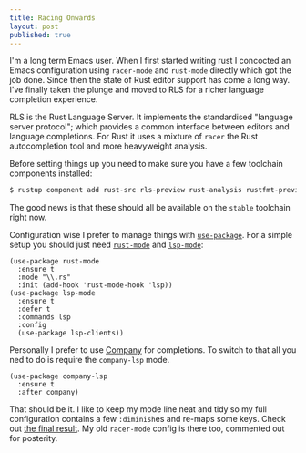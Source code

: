 ```yaml
---
title: Racing Onwards
layout: post
published: true
---
```


I'm a long term Emacs user. When I first started writing rust I concocted an Emacs configuration using `racer-mode` and `rust-mode` directly which got the job done. Since then the state of Rust editor support has come a long way. I've finally taken the plunge and moved to RLS for a richer language completion experience.

RLS is the Rust Language Server. It implements the standardised "language server protocol"; which provides a common interface between editors and language completions. For Rust it uses a mixture of `racer` the Rust autocompletion tool and more heavyweight analysis.

Before setting things up you need to make sure you have a few toolchain components installed:  
  
```bash  
$ rustup component add rust-src rls-preview rust-analysis rustfmt-preview
```

The good news is that these should all be available on the `stable` toolchain right now.

Configuration wise I prefer to manage things with [`use-package`](https://jwiegley.github.io/use-package/). For a simple setup you should just need [`rust-mode`](https://github.com/rust-lang/rust-mode) and [`lsp-mode`](https://github.com/emacs-lsp/lsp-mode):  
  
```elisp
(use-package rust-mode
  :ensure t
  :mode "\\.rs"
  :init (add-hook 'rust-mode-hook 'lsp))
(use-package lsp-mode
  :ensure t
  :defer t
  :commands lsp
  :config
  (use-package lsp-clients))
```

Personally I prefer to use [Company](http://company-mode.github.io/) for completions. To switch to that all you ned to do is require the `company-lsp` mode.

```elisp
(use-package company-lsp
  :ensure t
  :after company)
```

That should be it. I like to keep my mode line neat and tidy so my full configuration contains a few `:diminish`es and re-maps some keys. Check out [the final result](https://github.com/iwillspeak/.emacs.d/blob/cd428dc25dfeac8795515ec75d3d8608db6c0879/init.el#L335). My old `racer-mode` config is there too, commented out for posterity. 
